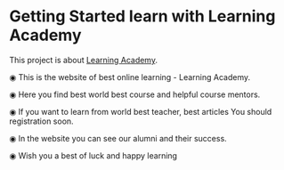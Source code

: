 # Getting Started learn with Learning Academy

This project is about [Learning Academy](https://elegant-hodgkin-55d66a.netlify.app/).


◉ This is the website of best online learning - Learning Academy.

◉ Here you find best world best course and helpful course mentors.

◉ If you want to learn from world best teacher, best articles You should registration soon.

◉ In the website you can see our alumni and their success.

◉ Wish you a best of luck and happy learning

